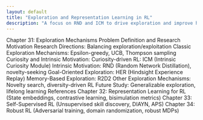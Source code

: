 ```yaml
---
layout: default
title: "Exploration and Representation Learning in RL"
description: "A focus on RND and ICM to drive exploration and improve how agents understand environments."
---
```


<link rel="stylesheet" href="{{ '/assets/css/section-academic.css' | relative_url }}">

Chapter 31: Exploration Mechanisms
Problem Definition and Research Motivation
Research Directions: Balancing exploration/exploitation
Classic Exploration Mechanisms: Epsilon-greedy, UCB, Thompson sampling
Curiosity and Intrinsic Motivation:
Curiosity-driven RL: ICM (Intrinsic Curiosity Module)
Intrinsic Motivation: RND (Random Network Distillation), novelty-seeking
Goal-Oriented Exploration: HER (Hindsight Experience Replay)
Memory-Based Exploration: R2D2
Other Exploration Mechanisms: Novelty search, diversity-driven RL
Future Study: Generalizable exploration, lifelong learning
References
Chapter 32: Representation Learning for RL
(State embeddings, contrastive learning, bisimulation metrics)
Chapter 33: Self-Supervised RL
(Unsupervised skill discovery, DIAYN, APS)
Chapter 34: Robust RL
(Adversarial training, domain randomization, robust MDPs)

<script>
  // Navigation variables
  var prevSection = "/content/handbooks/generative-ai/index.md";
  var nextSection = "/content/handbooks/generative-ai/section2.md";
</script>

<script src="{{ '/assets/js/section-academic.js' | relative_url }}"></script>
